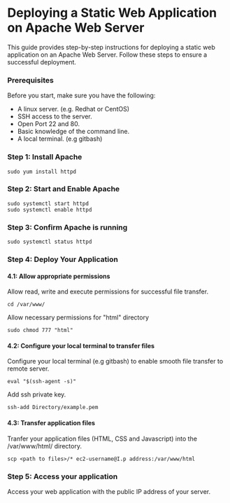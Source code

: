 # Deploying a Static Web Application on Apache Web Server

This guide provides step-by-step instructions for deploying a static web application on an Apache Web Server. 
Follow these steps to ensure a successful deployment.

### Prerequisites

Before you start, make sure you have the following:

- A linux server. (e.g. Redhat or CentOS)
- SSH access to the server.
- Open Port 22 and 80.
- Basic knowledge of the command line.
- A local terminal. (e.g gitbash)

### Step 1: Install Apache

```
sudo yum install httpd
```

### Step 2: Start and Enable Apache

```
sudo systemctl start httpd
sudo systemctl enable httpd
```

### Step 3: Confirm Apache is running

```
sudo systemctl status httpd
```

### Step 4: Deploy Your Application

#### 4.1: Allow appropriate permissions

Allow read, write and execute permissions for successful file transfer.

```
cd /var/www/
```

Allow necessary permissions for "html" directory

```
sudo chmod 777 "html"
```

#### 4.2: Configure your local terminal to transfer files

Configure your local terminal (e.g gitbash) to enable smooth file transfer to remote server.

```
eval "$(ssh-agent -s)"
```
Add ssh private key.

```
ssh-add Directory/example.pem
```

#### 4.3: Transfer application files

Tranfer your application files (HTML, CSS and Javascript) into the /var/www/html/ directory.

```
scp <path to files>/* ec2-username@I.p address:/var/www/html
```
### Step 5: Access your application

Access your web application with the public IP address of your server.





